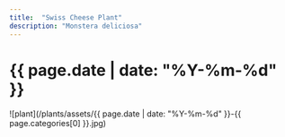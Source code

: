 ```yaml
---
title:  "Swiss Cheese Plant"
description: "Monstera deliciosa"
---
```


# {{ page.date | date: "%Y-%m-%d" }}

![plant](/plants/assets/{{ page.date | date: "%Y-%m-%d" }}-{{ page.categories[0] }}.jpg)

